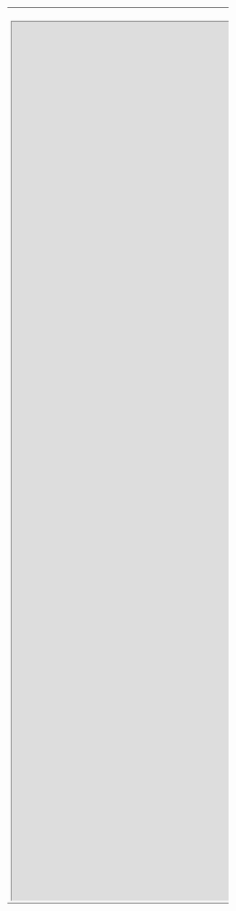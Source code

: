 <table style="width:100%">
  <tr>
    <th><a href="/just-learn-this"> < Home </a></th>
  </tr>
  <tr>
    <td style="width:1300px">
        <iframe src="https://cooervo.github.io/Algorithms-DataStructures-BigONotation/index.html" width="1300" height="2000"></iframe>
    </td>
  </tr>
</table>